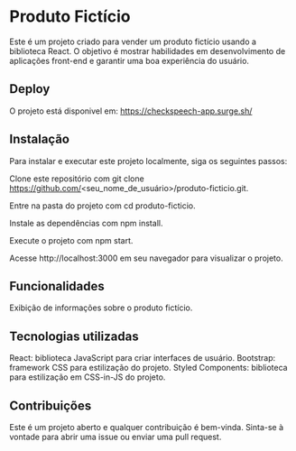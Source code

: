 
# Produto Fictício
Este é um projeto criado para vender um produto fictício usando a biblioteca React. O objetivo é mostrar habilidades em desenvolvimento de aplicações front-end e garantir uma boa experiência do usuário.

## Deploy

O projeto está disponivel em: https://checkspeech-app.surge.sh/

## Instalação
Para instalar e executar este projeto localmente, siga os seguintes passos:

Clone este repositório com git clone https://github.com/<seu_nome_de_usuário>/produto-ficticio.git.

Entre na pasta do projeto com cd produto-ficticio.

Instale as dependências com npm install.

Execute o projeto com npm start.

Acesse http://localhost:3000 em seu navegador para visualizar o projeto.

## Funcionalidades

Exibição de informações sobre o produto fictício.

## Tecnologias utilizadas

React: biblioteca JavaScript para criar interfaces de usuário.
Bootstrap: framework CSS para estilização do projeto.
Styled Components: biblioteca para estilização em CSS-in-JS do projeto.

## Contribuições
Este é um projeto aberto e qualquer contribuição é bem-vinda. Sinta-se à vontade para abrir uma issue ou enviar uma pull request.
